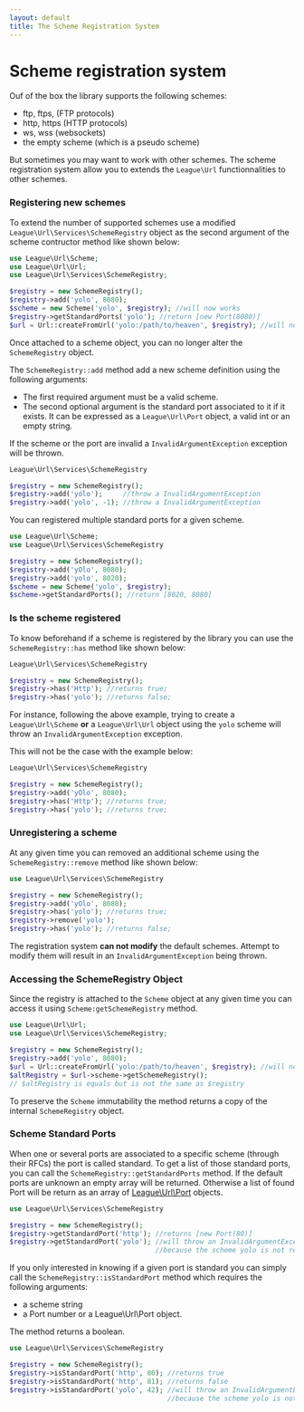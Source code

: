 ```yaml
---
layout: default
title: The Scheme Registration System
---
```


# Scheme registration system

Ouf of the box the library supports the following schemes:

- ftp, ftps, (FTP protocols)
- http, https (HTTP protocols)
- ws, wss (websockets)
- the empty scheme (which is a pseudo scheme)

But sometimes you may want to work with other schemes. The scheme registration system allow you to extends the `League\Url` functionnalities to other schemes.

### Registering new schemes

To extend the number of supported schemes use a modified `League\Url\Services\SchemeRegistry` object as the second argument of the scheme contructor method like shown below:

~~~php
use League\Url\Scheme;
use League\Url\Url;
use League\Url\Services\SchemeRegistry;

$registry = new SchemeRegistry();
$registry->add('yolo', 8080);
$scheme = new Scheme('yolo', $registry); //will now works
$registry->getStandardPorts('yolo'); //return [new Port(8080)]
$url = Url::createFromUrl('yolo:/path/to/heaven', $registry); //will now works
~~~

<p class="message-notice">Once attached to a scheme object, you can no longer alter the <code>SchemeRegistry</code> object.</p>

The `SchemeRegistry::add` method add a new scheme definition using the following arguments:

- The first required argument must be a valid scheme.
- The second optional argument is the standard port associated to it if it exists. It can be expressed as a `League\Url\Port` object, a valid int or an empty string.

If the scheme or the port are invalid a `InvalidArgumentException` exception will be thrown.

~~~php
League\Url\Services\SchemeRegistry

$registry = new SchemeRegistry();
$registry->add('yólo');     //throw a InvalidArgumentException
$registry->add('yolo', -1); //throw a InvalidArgumentException
~~~

You can registered multiple standard ports for a given scheme.

~~~php
use League\Url\Scheme;
use League\Url\Services\SchemeRegistry

$registry = new SchemeRegistry();
$registry->add('yOlo', 8080);
$registry->add('yolo', 8020);
$scheme = new Scheme('yolo', $registry);
$scheme->getStandardPorts(); //return [8020, 8080]
~~~

### Is the scheme registered

To know beforehand if a scheme is registered by the library you can use the `SchemeRegistry::has` method like shown below:

~~~php
League\Url\Services\SchemeRegistry

$registry = new SchemeRegistry();
$registry->has('Http'); //returns true;
$registry->has('yolo'); //returns false;
~~~

For instance, following the above example, trying to create a `League\Url\Scheme` **or** a `League\Url\Url` object using the `yolo` scheme will throw an `InvalidArgumentException` exception.

This will not be the case with the example below:

~~~php
League\Url\Services\SchemeRegistry

$registry = new SchemeRegistry();
$registry->add('yOlo', 8080);
$registry->has('Http'); //returns true;
$registry->has('yolo'); //returns true;
~~~

### Unregistering a scheme

At any given time you can removed an additional scheme using the `SchemeRegistry::remove` method like shown below:

~~~php
use League\Url\Services\SchemeRegistry

$registry = new SchemeRegistry();
$registry->add('yOlo', 8080);
$registry->has('yolo'); //returns true;
$registry->remove('yolo');
$registry->has('yolo'); //returns false;
~~~

<p class="message-warning">The registration system <strong>can not modify</strong> the default schemes. Attempt to modify them will result in an <code>InvalidArgumentException</code> being thrown.</p>

### Accessing the SchemeRegistry Object

Since the registry is attached to the `Scheme` object at any given time you can access it using `Scheme:getSchemeRegistry` method.

~~~php
use League\Url\Url;
use League\Url\Services\SchemeRegistry;

$registry = new SchemeRegistry();
$registry->add('yolo', 8080);
$url = Url::createFromUrl('yolo:/path/to/heaven', $registry); //will now works
$altRegistry = $url->scheme->getSchemeRegistry();
// $altRegistry is equals but is not the same as $registry
~~~
<p class="message-notice">To preserve the <code>Scheme</code> immutability the method returns a copy of the internal <code>SchemeRegistry</code> object.</p>

### Scheme Standard Ports

When one or several ports are associated to a specific scheme (through their RFCs) the port is called standard. To get a list of those standard ports, you can call the `SchemeRegistry::getStandardPorts` method. If the default ports are unknown an empty array will be returned. Otherwise a list of found Port will be return as an array of [League\Url\Port](/4.0/components/port/) objects.

~~~php
use League\Url\Services\SchemeRegistry

$registry = new SchemeRegistry();
$registry->getStandardPort('http'); //returns [new Port(80)]
$registry->getStandardPort('yolo'); //will throw an InvalidArgumentException
                                    //because the scheme yolo is not registered yet
~~~

If you only interested in knowing if a given port is standard you can simply call the `SchemeRegistry::isStandardPort` method which requires the following arguments:

- a scheme string
- a Port number or a League\Url\Port object.

The method returns a boolean.

~~~php
use League\Url\Services\SchemeRegistry

$registry = new SchemeRegistry();
$registry->isStandardPort('http', 80); //returns true
$registry->isStandardPort('http', 81); //returns false
$registry->isStandardPort('yolo', 42); //will throw an InvalidArgumentException
                                       //because the scheme yolo is not registered yet
~~~

